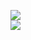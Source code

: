 [![](https://img.shields.io/badge/Made%20With-Github%20Spray-lightgrey.svg?style=for-the-badge&logo=github)](https://github.com/Annihil/github-spray#3442)  
[![](https://i.imgur.com/2DrTn0Z.gif)](https://github.com/Annihil/github-spray)